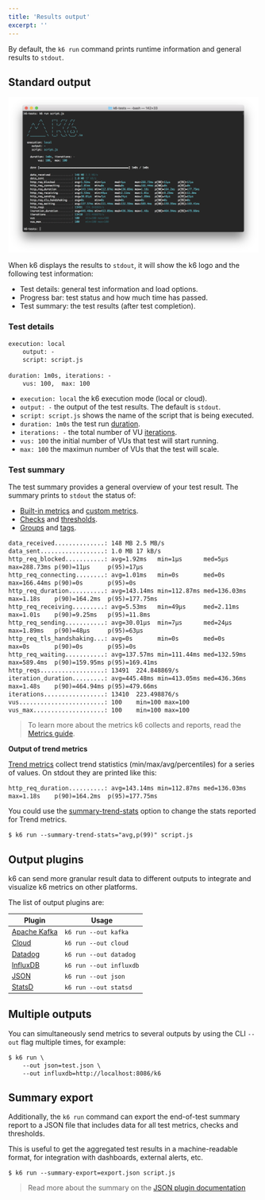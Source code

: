 ```yaml
---
title: 'Results output'
excerpt: ''
---
```


By default, the `k6 run` command prints runtime information and general results to `stdout`.

## Standard output

![k6 results - console/stdout output](images/k6-results-stdout.png)

When k6 displays the results to `stdout`, it will show the k6 logo and the following test information:

- Test details: general test information and load options.
- Progress bar: test status and how much time has passed.
- Test summary: the test results (after test completion).

### Test details

<div class="code-group" data-props='{"labels": []}'>

```shell
execution: local
    output: -
    script: script.js

duration: 1m0s, iterations: -
    vus: 100,  max: 100
```

</div>

- `execution: local` the k6 execution mode (local or cloud).
- `output: -` the output of the test results. The default is `stdout`.
- `script: script.js` shows the name of the script that is being executed.
- `duration: 1m0s` the test run [duration](/using-k6/options#duration).
- `iterations: -` the total number of VU [iterations](https://k6.io/docs/using-k6/options#iterations).
- `vus: 100` the initial number of VUs that test will start running.
- `max: 100` the maximun number of VUs that the test will scale.

### Test summary

The test summary provides a general overview of your test result. The summary prints to `stdout` the status of:

- [Built-in metrics](/using-k6/metrics#built-in-metrics) and [custom metrics](/using-k6/metrics#custom-metrics).
- [Checks](/using-k6/checks) and [thresholds](/using-k6/thresholds).
- [Groups](/using-k6/tags-and-groups#groups) and [tags](/using-k6/tags-and-groups#tags).


<div class="code-group" data-props='{"labels": []}'>

```shell
data_received..............: 148 MB 2.5 MB/s
data_sent..................: 1.0 MB 17 kB/s
http_req_blocked...........: avg=1.92ms   min=1µs      med=5µs      max=288.73ms p(90)=11µs     p(95)=17µs
http_req_connecting........: avg=1.01ms   min=0s       med=0s       max=166.44ms p(90)=0s       p(95)=0s
http_req_duration..........: avg=143.14ms min=112.87ms med=136.03ms max=1.18s    p(90)=164.2ms  p(95)=177.75ms
http_req_receiving.........: avg=5.53ms   min=49µs     med=2.11ms   max=1.01s    p(90)=9.25ms   p(95)=11.8ms
http_req_sending...........: avg=30.01µs  min=7µs      med=24µs     max=1.89ms   p(90)=48µs     p(95)=63µs
http_req_tls_handshaking...: avg=0s       min=0s       med=0s       max=0s       p(90)=0s       p(95)=0s
http_req_waiting...........: avg=137.57ms min=111.44ms med=132.59ms max=589.4ms  p(90)=159.95ms p(95)=169.41ms
http_reqs..................: 13491  224.848869/s
iteration_duration.........: avg=445.48ms min=413.05ms med=436.36ms max=1.48s    p(90)=464.94ms p(95)=479.66ms
iterations.................: 13410  223.498876/s
vus........................: 100    min=100 max=100
vus_max....................: 100    min=100 max=100
```

</div>

> To learn more about the metrics k6 collects and reports, read the [Metrics guide](/using-k6/metrics).

**Output of trend metrics**

[Trend metrics](/using-k6/metrics#metric-types) collect trend statistics (min/max/avg/percentiles) for a series of values. On stdout they are printed like this:

<div class="code-group" data-props='{"labels": []}'>

```shell
http_req_duration..........: avg=143.14ms min=112.87ms med=136.03ms max=1.18s    p(90)=164.2ms  p(95)=177.75ms
```

</div>

You could use the [summary-trend-stats](/using-k6/options#summary-trend-stats) option to change the stats reported for Trend metrics.


<div class="code-group" data-props='{"labels": []}'>

```shell
$ k6 run --summary-trend-stats="avg,p(99)" script.js
```

</div>



## Output plugins

k6 can send more granular result data to different outputs to integrate and visualize k6 metrics on other platforms.

The list of output plugins are:

| Plugin | Usage |
|-|-|
| [Apache Kafka](/results-visualization/apache-kafka)  | `k6 run --out kafka` |
| [Cloud](/results-visualization/cloud)  | `k6 run --out cloud`  |
| [Datadog](/results-visualization/datadog) | `k6 run --out datadog` |
| [InfluxDB](/results-visualization/influxdb-+-grafana) | `k6 run --out influxdb` |
| [JSON](/results-visualization/json)  | `k6 run --out json` |
| [StatsD](/results-visualization/statsd)  | `k6 run --out statsd` |



## Multiple outputs

You can simultaneously send metrics to several outputs by using the CLI `--out` flag multiple times, for example:

<div class="code-group" data-props='{"labels": []}'>

```shell
$ k6 run \
    --out json=test.json \
    --out influxdb=http://localhost:8086/k6
```

</div>

## Summary export

Additionally, the `k6 run` command can export the end-of-test summary report to a JSON file that includes data for all test metrics, checks and thresholds.

This is useful to get the aggregated test results in a machine-readable format, for integration with dashboards, external alerts, etc.

<div class="code-group" data-props='{"labels": [] }'>

```shell
$ k6 run --summary-export=export.json script.js
```

</div>

> Read more about the summary on the [JSON plugin documentation](/results-visualization/json#summary-export)